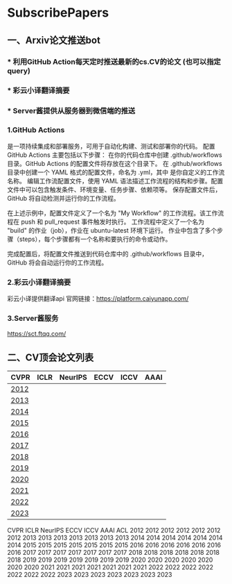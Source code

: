 # SubscribePapers

## 一、Arxiv论文推送bot
### * 利用GitHub Action每天定时推送最新的cs.CV的论文 (也可以指定query)
### * 彩云小译翻译摘要
### * Server酱提供从服务器到微信端的推送

### 1.GitHub Actions 
是一项持续集成和部署服务，可用于自动化构建、测试和部署你的代码。
配置 GitHub Actions 主要包括以下步骤：
在你的代码仓库中创建 .github/workflows 目录。GitHub Actions 的配置文件将存放在这个目录下。
在 .github/workflows 目录中创建一个 YAML 格式的配置文件，命名为 <workflow-name>.yml，其中 <workflow-name> 是你自定义的工作流名称。
编辑工作流配置文件，使用 YAML 语法描述工作流程的结构和步骤。配置文件中可以包含触发条件、环境变量、任务步骤、依赖项等。
保存配置文件后，GitHub 将自动检测并运行你的工作流程。

在上述示例中，配置文件定义了一个名为 "My Workflow" 的工作流程。该工作流程在 push 和 pull_request 事件触发时执行。
工作流程中定义了一个名为 "build" 的作业（job），作业在 ubuntu-latest 环境下运行。
作业中包含了多个步骤（steps），每个步骤都有一个名称和要执行的命令或动作。
  
完成配置后，将配置文件推送到代码仓库中的 .github/workflows 目录中，GitHub 将会自动运行你的工作流程。

### 2.彩云小译翻译摘要
彩云小译提供翻译api
官网链接：https://platform.caiyunapp.com/

### 3.Server酱服务
https://sct.ftqq.com/
  
## 二、CV顶会论文列表

| CVPR                                                         | ICLR | NeurIPS | ECCV | ICCV | AAAI |
| ------------------------------------------------------------ | ---- | ------- | ---- | ---- | ---- |
| [2012](https://github.com/YUTING0907/SubscribePapers/blob/main/papers/cvpr/cvpr2012.md) |      |         |      |      |      |
| [2013](https://github.com/YUTING0907/SubscribePapers/blob/main/papers/cvpr/cvpr2013.md) |      |         |      |      |      |
| [2014](https://github.com/YUTING0907/SubscribePapers/blob/main/papers/cvpr/cvpr2014.md) |      |         |      |      |      |
| [2015](https://github.com/YUTING0907/SubscribePapers/blob/main/papers/cvpr/cvpr2015.md) |      |         |      |      |      |
| [2016](https://github.com/YUTING0907/SubscribePapers/blob/main/papers/cvpr/cvpr2016.md) |      |         |      |      |      |
| [2017](https://github.com/YUTING0907/SubscribePapers/blob/main/papers/cvpr/cvpr2017.md) |      |         |      |      |      |
| [2018](https://github.com/YUTING0907/SubscribePapers/blob/main/papers/cvpr/cvpr2018.md) |      |         |      |      |      |
| [2019](https://github.com/YUTING0907/SubscribePapers/blob/main/papers/cvpr/cvpr2019.md) |      |         |      |      |      |
| [2020](https://github.com/YUTING0907/SubscribePapers/blob/main/papers/cvpr/cvpr2020.md) |      |         |      |      |      |
| [2021](https://github.com/YUTING0907/SubscribePapers/blob/main/papers/cvpr/cvpr2021.md) |      |         |      |      |      |
| [2022](https://github.com/YUTING0907/SubscribePapers/blob/main/papers/cvpr/cvpr2022.md) |      |         |      |      |      |
| [2023](https://github.com/YUTING0907/SubscribePapers/blob/main/papers/cvpr/cvpr2023.md) |      |         |      |      |      |




CVPR	ICLR	NeurIPS	ECCV	ICCV	AAAI	ACL
2012	2012	2012	  2012	2012	2012	2012
2013	2013	2013	  2013	2013	2013	2013
2014	2014	2014	  2014	2014	2014	2014
2015	2015	2015	  2015	2015	2015	2015
2016	2016	2016	  2016	2016	2016	2016
2017	2017	2017	  2017	2017	2017	2017
2018	2018	2018	  2018	2018	2018	2018
2019	2019	2019	  2019	2019	2019	2019
2020	2020	2020	  2020	2020	2020	2020
2021	2021	2021	  2021	2021	2021	2021
2022	2022	2022	  2022	2022	2022	2022
2023	2023	2023	  2023	2023	2023	2023
  

